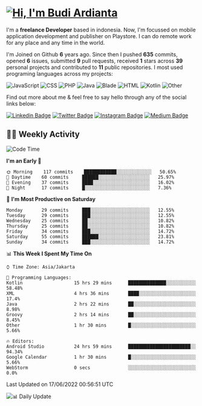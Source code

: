 # [![Hi, I'm Budi Ardianta](https://readme-typing-svg.herokuapp.com?size=24&vCenter=true&lines=%F0%9F%91%8B+Hi%2C+I'm+Budi+Ardianta+;%F0%9F%92%BB+Android+And+Web+Developer+)](https://git.io/typing-svg)

I'm a **freelance Developer** based in indonesia. Now, I'm focussed on mobile application development and publisher on Playstore. I can do remote work for any place and any time in the world.

I'm Joined on Github **6** years ago. Since then I pushed **635** commits, opened **6** issues, submitted **9** pull requests, received **1** stars across **39** personal projects and contributed to **11** public repositories.
I most used programing languages across my projects:

![JavaScript](https://img.shields.io/badge/-JavaScript-%23f1e05a?style=flat&logo=JavaScript&logoColor=white)
![CSS](https://img.shields.io/badge/-CSS-%23563d7c?style=flat&logo=CSS&logoColor=white)
![PHP](https://img.shields.io/badge/-PHP-%234F5D95?style=flat&logo=PHP&logoColor=white)
![Java](https://img.shields.io/badge/-Java-%23b07219?style=flat&logo=Java&logoColor=white)
![Blade](https://img.shields.io/badge/-Blade-%23f7523f?style=flat&logo=Blade&logoColor=white)
![HTML](https://img.shields.io/badge/-HTML-%23e34c26?style=flat&logo=HTML&logoColor=white)
![Kotlin](https://img.shields.io/badge/-Kotlin-%23A97BFF?style=flat&logo=Kotlin&logoColor=white)
![Other](https://img.shields.io/badge/-Other-%23ededed?style=flat&logo=Other&logoColor=white)

Find out more about me & feel free to say hello through any of the social links below:

[![Linkedin Badge](https://img.shields.io/badge/-budiardianata-blue?style=flat&logo=Linkedin&logoColor=white&link=https://www.linkedin.com/in/budiardianata/)](https://www.linkedin.com/in/budiardianata/)
[![Twitter Badge](https://img.shields.io/badge/-budiardianata-%231DA1F2.svg?style=flat&logo=twitter&logoColor=white&link=https://www.twitter.com/budiardianata)](https://www.linkedin.com/in/budiardianata/)
[![Instagram Badge](https://img.shields.io/badge/-budiardianata-purple?style=flat&logo=instagram&logoColor=white&link=https://instagram.com/budiardianata/)](https://instagram.com/budiardianata)
[![Medium Badge](https://img.shields.io/badge/-@budiardianata-%2312100E.svg?style=flat&logo=Medium&logoColor=white&link=https://medium.com/@budiardianata/)](https://medium.com/@budiardianata)

## 👨‍💻 Weekly Activity
<!--START_SECTION:waka-->
![Code Time](http://img.shields.io/badge/Code%20Time-0%20secs-blue)

**I'm an Early 🐤** 

```text
🌞 Morning    117 commits    ████████████░░░░░░░░░░░░░   50.65% 
🌆 Daytime    60 commits     ██████░░░░░░░░░░░░░░░░░░░   25.97% 
🌃 Evening    37 commits     ████░░░░░░░░░░░░░░░░░░░░░   16.02% 
🌙 Night      17 commits     █░░░░░░░░░░░░░░░░░░░░░░░░   7.36%

```
📅 **I'm Most Productive on Saturday** 

```text
Monday       29 commits     ███░░░░░░░░░░░░░░░░░░░░░░   12.55% 
Tuesday      29 commits     ███░░░░░░░░░░░░░░░░░░░░░░   12.55% 
Wednesday    25 commits     ██░░░░░░░░░░░░░░░░░░░░░░░   10.82% 
Thursday     25 commits     ██░░░░░░░░░░░░░░░░░░░░░░░   10.82% 
Friday       34 commits     ███░░░░░░░░░░░░░░░░░░░░░░   14.72% 
Saturday     55 commits     ██████░░░░░░░░░░░░░░░░░░░   23.81% 
Sunday       34 commits     ███░░░░░░░░░░░░░░░░░░░░░░   14.72%

```


📊 **This Week I Spent My Time On** 

```text
⌚︎ Time Zone: Asia/Jakarta

💬 Programming Languages: 
Kotlin                   15 hrs 29 mins      ██████████████░░░░░░░░░░░   58.48% 
XML                      4 hrs 36 mins       ████░░░░░░░░░░░░░░░░░░░░░   17.4% 
Java                     2 hrs 22 mins       ██░░░░░░░░░░░░░░░░░░░░░░░   8.98% 
Groovy                   2 hrs 14 mins       ██░░░░░░░░░░░░░░░░░░░░░░░   8.45% 
Other                    1 hr 30 mins        █░░░░░░░░░░░░░░░░░░░░░░░░   5.66%

🔥 Editors: 
Android Studio           24 hrs 59 mins      ███████████████████████░░   94.34% 
Google Calendar          1 hr 30 mins        █░░░░░░░░░░░░░░░░░░░░░░░░   5.66% 
WebStorm                 0 secs              ░░░░░░░░░░░░░░░░░░░░░░░░░   0.0%

```


 Last Updated on 17/06/2022 00:56:51 UTC
<!--END_SECTION:waka-->

![📊 Daily Update](https://github.com/budiardianata/budiardianata/actions/workflows/update-activity.yml/badge.svg)

